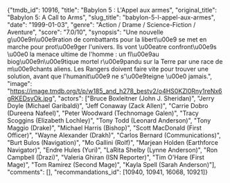 {"tmdb_id": 10916, "title": "Babylon 5 : L'Appel aux armes", "original_title": "Babylon 5: A Call to Arms", "slug_title": "babylon-5-l-appel-aux-armes", "date": "1999-01-03", "genre": "Action / Drame / Science-Fiction / Aventure", "score": "7.0/10", "synopsis": "Une nouvelle g\u00e9n\u00e9ration de combattants pour la libert\u00e9 se met en marche pour prot\u00e9ger l'univers. Ils vont \u00eatre confront\u00e9s \u00e0 la menace ultime de l'homme : un fl\u00e9au biog\u00e9n\u00e9tique mortel r\u00e9pandu sur la Terre par une race de m\u00e9chants aliens. Les Rangers doivent faire vite pour trouver une solution, avant que l'humanit\u00e9 ne s'\u00e9teigne \u00e0 jamais.", "image": "https://image.tmdb.org/t/p/w185_and_h278_bestv2/o4HS0KZl0Rny1reNx6gRKEDsyOk.jpg", "actors": ["Bruce Boxleitner (John J. Sheridan)", "Jerry Doyle (Michael Garibaldi)", "Jeff Conaway (Zack Allen)", "Carrie Dobro (Dureena Nafeel)", "Peter Woodward (Technomage Galen)", "Tracy Scoggins (Elizabeth Lochley)", "Tony Todd (Leonard Anderson)", "Tony Maggio (Drake)", "Michael Harris (Bishop)", "Scott MacDonald (First Officer)", "Wayne Alexander (Drakh)", "Carlos Bernard (Communications)", "Burt Bulos (Navigation)", "Mo Gallini (Rolf)", "Marjean Holden (Earthforce Navigator)", "Endre Hules (Yuri)", "LaRita Shelby (Lynne Anderson)", "Ron Campbell (Drazi)", "Valeria Ghiran (ISN Reporter)", "Tim O'Hare (First Mage)", "Tom Ramirez (Second Mage)", "Kayla Spell (Sarah Anderson)"], "comments": [], "recommandations_id": [10940, 10941, 16068, 10921]}